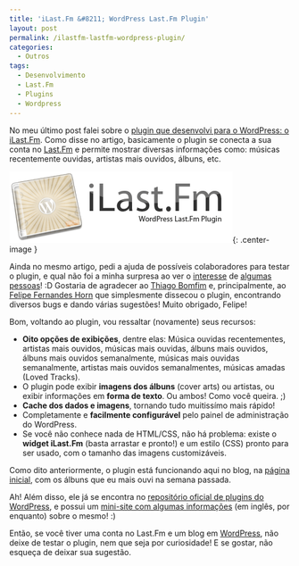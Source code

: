 ```yaml
---
title: 'iLast.Fm &#8211; WordPress Last.Fm Plugin'
layout: post
permalink: /ilastfm-lastfm-wordpress-plugin/
categories:
  - Outros
tags:
  - Desenvolvimento
  - Last.Fm
  - Plugins
  - Wordpress
---
```

No meu último post falei sobre o [plugin que desenvolvi para o WordPress: o iLast.Fm][2]. Como disse no artigo, basicamente o plugin se conecta a sua conta no [Last.Fm][3] e permite mostrar diversas informações como: músicas recentemente ouvidas, artistas mais ouvidos, álbuns, etc.<!--more-->

![iLast.Fm - WordPress Last.fm Plugin](/assets/ilastfm.gif){: .center-image }

Ainda no mesmo artigo, pedi a ajuda de possíveis colaboradores para testar o plugin, e qual não foi a minha surpresa ao ver o [interesse][4] de [algumas][5] [pessoas][6]! :D Gostaria de agradecer ao [Thiago Bomfim][7] e, principalmente, ao [Felipe Fernandes Horn][8] que simplesmente dissecou o plugin, encontrando diversos bugs e dando várias sugestões! Muito obrigado, Felipe!

Bom, voltando ao plugin, vou ressaltar (novamente) seus recursos:

  * **Oito opções de exibições**, dentre elas: Música ouvidas recentementes, artistas mais ouvidos, músicas mais ouvidas, álbuns mais ouvidos, álbuns mais ouvidos semanalmente, músicas mais ouvidas semanalmente, artistas mais ouvidos semanalmentes, músicas amadas (Loved Tracks).
  * O plugin pode exibir **imagens dos álbuns** (cover arts) ou artistas, ou exibir informações em **forma de texto**. Ou ambos! Como você queira. ;)
  * **Cache dos dados e imagens**, tornando tudo muitissímo mais rápido!
  * Completamente e **facilmente configurável** pelo painel de administração do WordPress.
  * Se você não conhece nada de HTML/CSS, não há problema: existe o **widget iLast.Fm** (basta arrastar e pronto!) e um estilo (CSS) pronto para ser usado, com o tamanho das imagens customizáveis.

Como dito anteriormente, o plugin está funcionando aqui no blog, na [página inicial][9], com os álbuns que eu mais ouvi na semana passada.

Ah! Além disso, ele já se encontra no [repositório oficial de plugins do WordPress][10], e possui um [mini-site com algumas informações][1] (em inglês, por enquanto) sobre o mesmo! :)

Então, se você tiver uma conta no Last.Fm e um blog em [WordPress][11], não deixe de testar o plugin, nem que seja por curiosidade! E se gostar, não esqueça de deixar sua sugestão.

 [1]: http://leandroalonso.com/h3/lastfm/
 [2]: http://leandroalonso.com/h3/wordpress-lastfm/
 [3]: http://last.fm/
 [4]: http://leandroalonso.com/h3/wordpress-lastfm/#comment-5984
 [5]: http://leandroalonso.com/h3/wordpress-lastfm/#comment-6024
 [6]: http://leandroalonso.com/h3/wordpress-lastfm/#comment-6046
 [7]: http://livrariadothiago.com/
 [8]: http://www.felipefernandes.com.br/blog
 [9]: http://leandroalonso.com/h3/
 [10]: http://wordpress.org/extend/plugins/ilastfm/
 [11]: http://www.wordpress.org/
